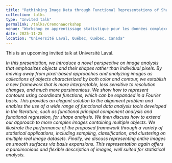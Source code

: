 ```yaml
---
title: "Rethinking Image Data through Functional Representations of Shapes and Surfaces"
collection: talks
type: "Invited talk"
permalink: /talks/CremonaWorkshop
venue: "Workshop en apprentissage statistique pour les données complexes"
date: 2025-11-25
location: "Université Laval, Québec, Québec, Canada"
---
```


This is an upcoming invited talk at Université Laval. 

*In this presentation, we introduce a novel perspective on image analysis that emphasizes objects and their shapes rather than individual pixels. By moving away from pixel-based approaches and analyzing images as collections of objects characterized by both color and contour, we establish a new framework that is more interpretable, less sensitive to resolution changes, and much more parsimonious. We show how to represent contours using coordinate functions, which can be expanded in a Fourier basis. This provides an elegant solution to the alignment problem and enables the use of a wide range of functional data analysis tools developed in the literature, such as functional principal component analysis and functional regression, for shape analysis. We then discuss how to extend our approach to more complex images containing multiple objects. We illustrate the performance of the proposed framework through a variety of statistical applications, including sampling, classification, and clustering on multiple real image datasets. Finally, we discuss representing entire images as smooth surfaces via basis expansions. This representation again offers a parsimonious and flexible description of images, well suited for statistical analysis.*

